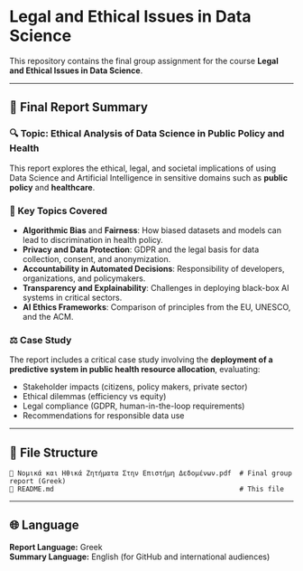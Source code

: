 # Legal and Ethical Issues in Data Science

This repository contains the final group assignment for the course **Legal and Ethical Issues in Data Science**.

---

## 📘 Final Report Summary

### 🔍 Topic: Ethical Analysis of Data Science in Public Policy and Health

This report explores the ethical, legal, and societal implications of using Data Science and Artificial Intelligence in sensitive domains such as **public policy** and **healthcare**.

### 🧠 Key Topics Covered

- **Algorithmic Bias** and **Fairness**: How biased datasets and models can lead to discrimination in health policy.
- **Privacy and Data Protection**: GDPR and the legal basis for data collection, consent, and anonymization.
- **Accountability in Automated Decisions**: Responsibility of developers, organizations, and policymakers.
- **Transparency and Explainability**: Challenges in deploying black-box AI systems in critical sectors.
- **AI Ethics Frameworks**: Comparison of principles from the EU, UNESCO, and the ACM.

### ⚖️ Case Study

The report includes a critical case study involving the **deployment of a predictive system in public health resource allocation**, evaluating:

- Stakeholder impacts (citizens, policy makers, private sector)
- Ethical dilemmas (efficiency vs equity)
- Legal compliance (GDPR, human-in-the-loop requirements)
- Recommendations for responsible data use

---

## 📎 File Structure

```
📄 Νομικά και Ηθικά Ζητήματα Στην Επιστήμη Δεδομένων.pdf  # Final group report (Greek)
📁 README.md                                              # This file
```

---

## 🌐 Language

**Report Language:** Greek  
**Summary Language:** English (for GitHub and international audiences)